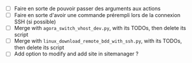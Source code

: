 - [ ] Faire en sorte de pouvoir passer des arguments aux actions
- [ ] Faire en sorte d'avoir une commande prérempli lors de la connexion SSH (si possible)
- [ ] Merge with `agora_switch_vhost_dev.py`, with its TODOs, then delete its script
- [ ] Merge with `linux_download_remote_bdd_with_ssh.py`, with its TODOs, then delete its script
- [ ] Add option to modify and add site in sitemanager ?